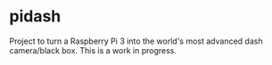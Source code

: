 # pidash
Project to turn a Raspberry Pi 3 into the world's most advanced dash camera/black box.
This is a work in progress.
